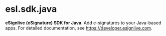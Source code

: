 esl.sdk.java
============

**eSignlive (eSignature) SDK for Java**. Add e-signatures to your Java-based apps. For detailed documentation, see https://developer.esignlive.com.

